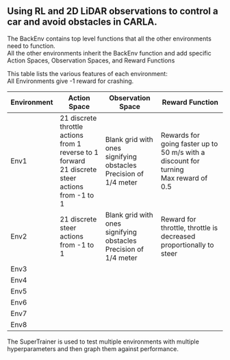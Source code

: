 ## Using RL and 2D LiDAR observations to control a car and avoid obstacles in CARLA.

The BackEnv contains top level functions that all the other environments need to function.<br>
All the other environments inherit the BackEnv function and add specific Action Spaces, Observation Spaces, and Reward Functions

This table lists the various features of each environment:
<br> All Environments give -1 reward for crashing.

| Environment | Action Space                                                                                        | Observation Space                                                    | Reward Function                                                                         |
|-------------|-----------------------------------------------------------------------------------------------------|----------------------------------------------------------------------|-----------------------------------------------------------------------------------------|
| Env1        | 21 discrete throttle actions from 1 reverse to 1 forward<br> 21 discrete steer actions from -1 to 1 | Blank grid with ones signifying obstacles<br> Precision of 1/4 meter | Rewards for going faster up to 50 m/s with a discount for turning<br> Max reward of 0.5 |
| Env2        | 21 discrete steer actions from -1 to 1                                                              | Blank grid with ones signifying obstacles<br> Precision of 1/4 meter | Reward for throttle, throttle is decreased proportionally to steer                      |
| Env3        |                                                                                                     |                                                                      |                                                                                         |
| Env4        |                                                                                                     |                                                                      |                                                                                         |
| Env5        |                                                                                                     |                                                                      |                                                                                         |
| Env6        |                                                                                                     |                                                                      |                                                                                         |
| Env7        |                                                                                                     |                                                                      |                                                                                         |
| Env8        |                                                                                                     |                                                                      |                                                                                         |

The SuperTrainer is used to test multiple environments with multiple hyperparameters and then graph them against performance.